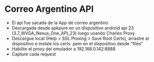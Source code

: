 # Correo Argentino API

* El api fue sacada de la App de correo argentino
* Descargada desde apkpure en un dispositivo android api 23 (3.7_WVGA_Nexus_One_API_23)
luego usando Charles Proxy
* Descargue local (Help > SSL Proxing > Save Root Certs), arrastre al dispositivo e instale los certs .pem en el dispositivo desde "files"
* Habilite el proxy del emulador a 192.168.0.142:8888
* Capture cada request

